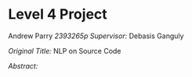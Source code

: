 # Level 4 Project 

Andrew Parry *2393265p*
*Supervisor:* Debasis Ganguly

*Original Title:* NLP on Source Code

*Abstract:*
